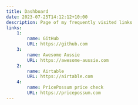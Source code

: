 ```yaml
---
title: Dashboard
date: 2023-07-25T14:12:12+10:00
description: Page of my frequently visited links
links:
    1:
        name: GitHub
        URL: https://github.com
    3:
        name: Awesome Aussie
        URL: https://awesome-aussie.com 
    2:
        name: Airtable 
        URL: https://airtable.com           
    4:
        name: PricePossum price check
        URL: https://pricepossum.com
---
```



